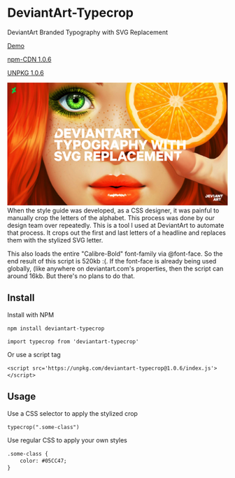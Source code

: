 # DeviantArt-Typecrop

DeviantArt Branded Typography with SVG Replacement

[Demo](https://deviantart-typecrop.web.app/)

[npm-CDN 1.0.6](https://npm-cdn.herokuapp.com/deviantart-typecrop@1.0.6/index.js)

[UNPKG 1.0.6](https://unpkg.com/deviantart-typecrop@1.0.6/index.js)

<img style='pointer-events: none' src='https://raw.githubusercontent.com/marioluevanos/DeviantArt-TypeCrop-Demo/master/preview.jpg'/>
When the style guide was developed, as a CSS designer, it was painful to manually crop the letters of the alphabet. This process was done by our design team over repeatedly. This is a tool I used at DeviantArt to automate that process.  It crops out the first and last letters of a headline and replaces them with the stylized SVG letter.  


This also loads the entire "Calibre-Bold" font-family via @font-face. So the end result of this script is 520kb :(. If the font-face is already being used globally, (like anywhere on deviantart.com's properties, then the script can around 16kb. But there's no plans to do that.


## Install
Install with NPM
```
npm install deviantart-typecrop
```
```
import typecrop from 'deviantart-typecrop'
```


Or use a script tag
```
<script src='https://unpkg.com/deviantart-typecrop@1.0.6/index.js'></script>
```

## Usage
Use a CSS selector to apply the stylized crop
```
typecrop(".some-class")
```
Use regular CSS to apply your own styles
```
.some-class {
    color: #05CC47;
}
```
